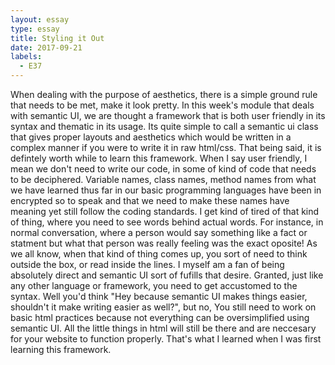 ```yaml
---
layout: essay
type: essay
title: Styling it Out
date: 2017-09-21
labels:
  - E37
---
```


When dealing with the purpose of aesthetics, there is a simple ground rule that needs to be met, make it look pretty. In this week's module that deals with semantic UI, we are thought a framework that is both user friendly in its syntax and thematic in its usage. Its quite simple to call a semantic ui class that gives proper layouts and aesthetics which would be written in a complex manner if you were to write it in raw html/css. That being said, it is defintely worth while to learn this framework. When I say user friendly, I mean we don't need to write our code, in some of kind of code that needs to be deciphered. Variable names, class names, method names from what we have learned thus far in our basic programming languages have been in encrypted so to speak and that we need to make these names have meaning yet still follow the coding standards. I get kind of tired of that kind of thing, where you need to see words behind actual words. For instance, in normal conversation, where a person would say something like a fact or statment but what that person was really feeling was the exact oposite! As we all know, when that kind of thing comes up, you sort of need to think outside the box, or read inside the lines. I myself am a fan of being absolutely direct and semantic UI sort of fufills that desire. Granted, just like any other language or framework, you need to get accustomed to the syntax. Well you'd think "Hey because semantic UI makes things easier, shouldn't it make writing easier as well?", but no, You still need to work on basic html practices because not everything can be oversimplified using semantic UI. All the little things in html will still be there and are neccesary for your website to function properly. That's what I learned when I was first learning this framework.       
